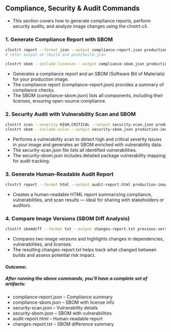 ## Compliance, Security & Audit Commands

- This section covers how to generate compliance reports, perform security audits, and analyze image changes using the clnstrt-cli.

### 1. Generate Compliance Report with SBOM
```bash
clnstrt report --format json --output compliance-report.json production-image:latest
# refer output at /build and push/build.json

clnstrt sbom --include-licenses --output compliance-sbom.json production-image:latest
```

- Generates a compliance report and an SBOM (Software Bill of Materials) for your production image.
- The compliance report (compliance-report.json) provides a summary of compliance checks.
- The SBOM (compliance-sbom.json) lists all components, including their licenses, ensuring open-source compliance.

### 2. Security Audit with Vulnerability Scan and SBOM
```bash
clnstrt scan --severity HIGH,CRITICAL --output security-scan.json production-image:latest
clnstrt sbom --include-vulns --output security-sbom.json production-image:latest
```

- Performs a vulnerability scan to detect high and critical severity issues in your image and generates an SBOM enriched with vulnerability data.
- The security-scan.json file lists all identified vulnerabilities.
- The security-sbom.json includes detailed package vulnerability mapping for audit tracking.

### 3. Generate Human-Readable Audit Report
```bash
clnstrt report --format html --output audit-report.html production-image:latest
```

- Creates a human-readable HTML report summarizing compliance, vulnerabilities, and scan results — ideal for sharing with stakeholders or auditors.

### 4. Compare Image Versions (SBOM Diff Analysis)
```bash
clnstrt sbomdiff --format txt --output changes-report.txt previous-version:latest production-image:latest
```

- Compares two image versions and highlights changes in dependencies, vulnerabilities, and licenses.
- The resulting changes-report.txt helps track what changed between builds and assess potential risk impact.


#### Outcome:

##### After running the above commands, you’ll have a complete set of artifacts:
- compliance-report.json – Compliance summary
- compliance-sbom.json – SBOM with license info
- security-scan.json – Vulnerability details
- security-sbom.json – SBOM with vulnerabilities
- audit-report.html – Human-readable report
- changes-report.txt – SBOM difference summary